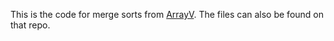 This is the code for merge sorts from [ArrayV](https://github.com/Gaming32/ArrayV-v4.0). The files can also be found on that repo.
